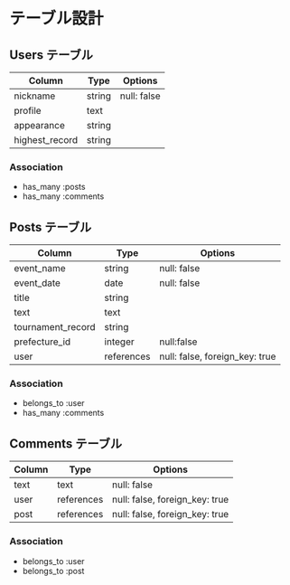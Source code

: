 # テーブル設計

## Users テーブル

| Column         | Type       | Options     |
| -------------- | ---------- | ----------- |
| nickname       | string     | null: false |
| profile        | text       |             |
| appearance     | string     |             |
| highest_record | string     |             |

### Association

- has_many :posts
- has_many :comments

## Posts テーブル

| Column            | Type       | Options                        |
| ----------------- | ---------- | ------------------------------ |
| event_name        | string     | null: false                    |
| event_date        | date       | null: false                    |
| title             | string     |                                |
| text              | text       |                                |
| tournament_record | string     |                                |
| prefecture_id     | integer    | null:false                     |
| user              | references | null: false, foreign_key: true |

### Association

- belongs_to :user
- has_many :comments

## Comments テーブル

| Column    | Type       | Options                        |
| --------- | ---------- | ------------------------------ |
| text      | text       | null: false                    |
| user      | references | null: false, foreign_key: true |
| post      | references | null: false, foreign_key: true |

### Association

- belongs_to :user
- belongs_to :post